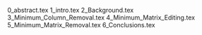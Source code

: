 0_abstract.tex
1_intro.tex
2_Background.tex
3_Minimum_Column_Removal.tex
4_Minimum_Matrix_Editing.tex
5_Minimum_Matrix_Removal.tex
6_Conclusions.tex